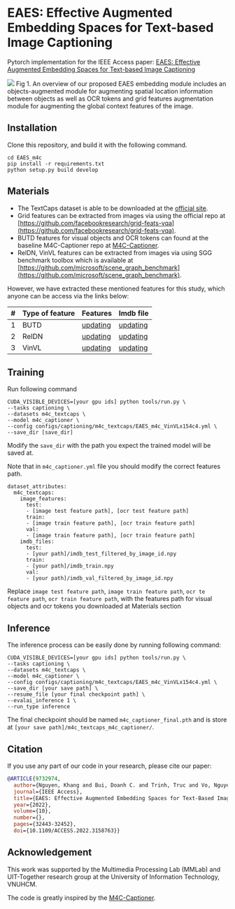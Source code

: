 # EAES: Effective Augmented Embedding Spaces for Text-based Image Captioning

Pytorch implementation for the IEEE Access paper: [EAES: Effective Augmented Embedding Spaces for Text-based Image Captioning]()

![](https://i.imgur.com/EhVScIV.png)
Fig 1. An overview of our proposed EAES embedding module includes an objects-augmented module for augmenting spatial location information between objects as well as OCR tokens and grid features augmentation module for augmenting the global context features of the image.

## Installation

Clone this repository, and build it with the following command.

```
cd EAES_m4c
pip install -r requirements.txt
python setup.py build develop
```

## Materials

* The TextCaps dataset is able to be downloaded at the [official site](https://textvqa.org/textcaps/dataset/#).
* Grid features can be extracted from images via using the official repo at [https://github.com/facebookresearch/grid-feats-vqa](https://github.com/facebookresearch/grid-feats-vqa).
* BUTD features for visual objects and OCR tokens can found at the baseline M4C-Captioner repo at [M4C-Captioner](https://github.com/ronghanghu/mmf).
* RelDN, VinVL features can be extracted from images via using SGG benchmark toolbox which is available at [https://github.com/microsoft/scene_graph_benchmark](https://github.com/microsoft/scene_graph_benchmark).

However, we have extracted these mentioned features for this study, which anyone can be access via the links below:

| # | Type of feature | Features | Imdb file |
| -------- | -------- | -------- | -------- |
| 1     | BUTD      | [updating]()     | [updating]() |
| 2     | RelDN     | [updating]()     | [updating]() |
| 3     | VinVL     | [updating]()     | [updating]() |



## Training

Run following command

```
CUDA_VISIBLE_DEVICES=[your gpu ids] python tools/run.py \
--tasks captioning \
--datasets m4c_textcaps \
--model m4c_captioner \
--config configs/captioning/m4c_textcaps/EAES_m4c_VinVLx154c4.yml \
--save_dir [save_dir]
```

Modify the `save_dir` with the path you expect the trained model will be saved at.

Note that in `m4c_captioner.yml` file you should modify the correct features path.

```
dataset_attributes:
  m4c_textcaps:
    image_features:
      test:
      - [image test feature path], [ocr test feature path]
      train:
      - [image train feature path], [ocr train feature path]
      val:
      - [image train feature path], [ocr train feature path]
    imdb_files:
      test:
      - [your path]/imdb_test_filtered_by_image_id.npy
      train:
      - [your path]/imdb_train.npy
      val:
      - [your path]/imdb_val_filtered_by_image_id.npy
```

Replace `image test feature path`, `image train feature path`, `ocr te feature path`, `ocr train feature path`, with the features path for visual objects and ocr tokens you downloaded at Materials section

## Inference

The inference process can be easily done by running following command:

```
CUDA_VISIBLE_DEVICES=[your gpu ids] python tools/run.py \
--tasks captioning \
--datasets m4c_textcaps \
--model m4c_captioner \
--config configs/captioning/m4c_textcaps/EAES_m4c_VinVLx154c4.yml \
--save_dir [your save path] \
--resume_file [your final checkpoint path] \
--evalai_inference 1 \
--run_type inference
```

The final checkpoint should be named `m4c_captioner_final.pth` and is store at `[your save path]/m4c_textcaps_m4c_captioner/`.

## Citation

If you use any part of our code in your research, please cite our paper:

```BibTex
@ARTICLE{9732974,
  author={Nguyen, Khang and Bui, Doanh C. and Trinh, Truc and Vo, Nguyen D.},
  journal={IEEE Access}, 
  title={EAES: Effective Augmented Embedding Spaces for Text-Based Image Captioning}, 
  year={2022},
  volume={10},
  number={},
  pages={32443-32452},
  doi={10.1109/ACCESS.2022.3158763}}
```

## Acknowledgement

This work was supported by the Multimedia Processing Lab
(MMLab) and UIT-Together research group at the University of Information Technology, VNUHCM.

The code is greatly inspired by the [M4C-Captioner](https://github.com/ronghanghu/mmf).
